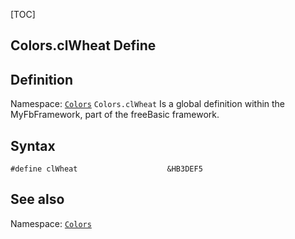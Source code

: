 [TOC]
## Colors.clWheat Define

## Definition
Namespace: [`Colors`](Colors.md)
`Colors.clWheat` Is a global definition within the MyFbFramework, part of the freeBasic framework.
## Syntax

```freeBasic
#define clWheat                    &HB3DEF5
```

## See also
Namespace: [`Colors`](Colors.md)
